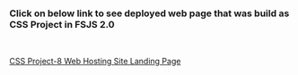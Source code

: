 ### Click on below link to see deployed web page that was build as CSS Project in FSJS 2.0
<br/>

 [CSS Project-8 Web Hosting Site Landing Page](https://savinder-hosting-site-page.netlify.app/)
